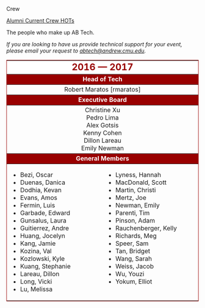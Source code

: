 Crew
<div class = "title-header">
  <p class="text-justify">
  <a href="/alumni"> Alumni </a>
   <a href="/crew" class="current"> Current Crew </a>
    <a href="/hots"> HOTs </a>
  </p>
</div>

The people who make up AB Tech.


<em>If you are looking to have us provide technical support for your
  event, please email your request to <a
      href="&#109;&#x61;&#x69;&#x6c;&#116;&#111;&#x3a;&#x61;&#98;&#116;&#x65;&#99;&#104;&#x40;&#x61;&#x6e;&#100;&#x72;&#101;&#x77;&#46;&#x63;&#109;&#x75;&#x2e;&#101;&#100;&#117;">
    &#x61;&#98;&#116;&#x65;&#99;&#104;&#x40;&#x61;&#x6e;&#100;&#x72;&#101;&#x77;&#46;&#x63;&#109;&#x75;&#x2e;&#101;&#100;&#117;</a>.</em>

<table border="1" rules="rows" cellpadding="4" bordercolor="#990000">
  <tr>
    <td colspan="2" align="center" bgcolor="#FFFFFF" width="500"><FONT
        color="#990000" size="5"><b>2016 &mdash; 2017</b></FONT></td>
  </tr>

  <tr>
    <td colspan="2" align="center" bgcolor="#990000" width="500"><FONT
        color="#FFFFFF"><b>Head of Tech</b></FONT></td>
  </tr>

  <tr>
    <td colspan="2" align="center">Robert Maratos [rmaratos]</td>
  </tr>

  <tr>
    <td colspan="2" align="center" bgcolor="#990000" width="500"><FONT
        color="#FFFFFF"><b>Executive Board</b></FONT></td>
  </tr>

  <tr>
    <td colspan="2" align="center">
      Christine Xu<br>
      Pedro Lima<br>
      Alex Gotsis<br>
      Kenny Cohen<br>
      Dillon Lareau<br>
      Emily Newman<br>
    </td>
  </tr>

  <tr>
    <td colspan="2" align="center" bgcolor="#990000" width="500"><FONT
        color="#FFFFFF"><b>General Members</b></FONT></td>
  </tr>

  <tr>
    <td width="230" valign="top">
      <ul>
        <li>Bezi, Oscar
        <li>Duenas, Danica
        <li>Dodhia, Kevan
        <li>Evans, Amos
        <li>Fermin, Luis
        <li>Garbade, Edward
        <li>Gunsalus, Laura
        <li>Guitierrez, Andre
        <li>Huang, Jocelyn
        <li>Kang, Jamie
        <li>Kozina, Val
        <li>Kozlowski, Kyle
        <li>Kuang, Stephanie
        <li>Lareau, Dillon
        <li>Long, Vicki
        <li>Lu, Melissa
      </ul>
    </td>
    <td width="230" valign="top">
      <ul>
        <li>Lyness, Hannah
        <li>MacDonald, Scott
        <li>Martin, Christi
        <li>Mertz, Joe
        <li>Newman, Emily
        <li>Parenti, Tim
        <li>Pinson, Adam
        <li>Rauchenberger, Kelly
        <li>Richards, Meg
        <li>Speer, Sam
        <li>Tan, Bridget
        <li>Wang, Sarah
        <li>Weiss, Jacob
        <li>Wu, Youzi
        <li>Yokum, Elliot
      </ul>
    </td>
  </tr>
</table>
